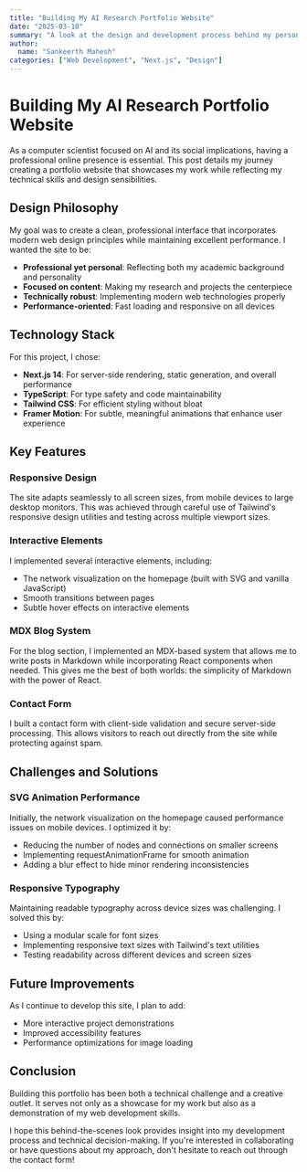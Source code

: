 ```yaml
---
title: "Building My AI Research Portfolio Website"
date: "2025-03-10"
summary: "A look at the design and development process behind my personal portfolio website"
author:
  name: "Sankeerth Mahesh"
categories: ["Web Development", "Next.js", "Design"]
---
```


# Building My AI Research Portfolio Website

As a computer scientist focused on AI and its social implications, having a professional online presence is essential. This post details my journey creating a portfolio website that showcases my work while reflecting my technical skills and design sensibilities.

## Design Philosophy

My goal was to create a clean, professional interface that incorporates modern web design principles while maintaining excellent performance. I wanted the site to be:

- **Professional yet personal**: Reflecting both my academic background and personality
- **Focused on content**: Making my research and projects the centerpiece
- **Technically robust**: Implementing modern web technologies properly
- **Performance-oriented**: Fast loading and responsive on all devices

## Technology Stack

For this project, I chose:

- **Next.js 14**: For server-side rendering, static generation, and overall performance
- **TypeScript**: For type safety and code maintainability
- **Tailwind CSS**: For efficient styling without bloat
- **Framer Motion**: For subtle, meaningful animations that enhance user experience

## Key Features

### Responsive Design
The site adapts seamlessly to all screen sizes, from mobile devices to large desktop monitors. This was achieved through careful use of Tailwind's responsive design utilities and testing across multiple viewport sizes.

### Interactive Elements
I implemented several interactive elements, including:
- The network visualization on the homepage (built with SVG and vanilla JavaScript)
- Smooth transitions between pages
- Subtle hover effects on interactive elements

### MDX Blog System
For the blog section, I implemented an MDX-based system that allows me to write posts in Markdown while incorporating React components when needed. This gives me the best of both worlds: the simplicity of Markdown with the power of React.

### Contact Form
I built a contact form with client-side validation and secure server-side processing. This allows visitors to reach out directly from the site while protecting against spam.

## Challenges and Solutions

### SVG Animation Performance
Initially, the network visualization on the homepage caused performance issues on mobile devices. I optimized it by:
- Reducing the number of nodes and connections on smaller screens
- Implementing requestAnimationFrame for smooth animation
- Adding a blur effect to hide minor rendering inconsistencies

### Responsive Typography
Maintaining readable typography across device sizes was challenging. I solved this by:
- Using a modular scale for font sizes
- Implementing responsive text sizes with Tailwind's text utilities
- Testing readability across different devices and screen sizes

## Future Improvements

As I continue to develop this site, I plan to add:
- More interactive project demonstrations
- Improved accessibility features
- Performance optimizations for image loading

## Conclusion

Building this portfolio has been both a technical challenge and a creative outlet. It serves not only as a showcase for my work but also as a demonstration of my web development skills.

I hope this behind-the-scenes look provides insight into my development process and technical decision-making. If you're interested in collaborating or have questions about my approach, don't hesitate to reach out through the contact form!